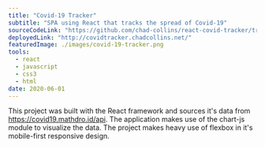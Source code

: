 ```yaml
---
title: "Covid-19 Tracker"
subtitle: "SPA using React that tracks the spread of Covid-19"
sourceCodeLink: "https://github.com/chad-collins/react-covid-tracker/tree/master/public"
deployedLink: "http://covidtracker.chadcollins.net/"
featuredImage: ./images/covid-19-tracker.png
tools:
  - react
  - javascript
  - css3
  - html
date: 2020-06-01
---
```


This project was built with the React framework and sources it's data from https://covid19.mathdro.id/api. The application makes use of the chart-js module to visualize the data. The project makes heavy use of flexbox in it's mobile-first responsive design.

